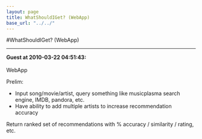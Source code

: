 ```yaml
---
layout: page
title: WhatShouldIGet? (WebApp)
base_url: "../../"
---
```


#WhatShouldIGet? (WebApp)

<hr>

<b>Guest at 2010-03-22 04:51:43:</b><br /><br />WebApp

Prelim:

- Input song/movie/artist, query something like musicplasma search engine, IMDB, pandora, etc.
- Have ability to add multiple artists to increase recommendation accuracy


Return ranked set of recommendations with % accuracy / similarity / rating, etc.
